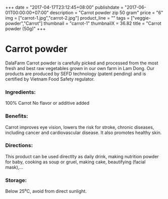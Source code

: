 +++
date = "2017-04-17T23:12:45+08:00"
publishdate = "2017-06-01T00:00:00+07:00"
description = "Carrot powder zip 50 gram"
price = "6"
img = ["carrot-1.jpg","carrot-2.jpg"]
product_line = ""
tags = ["veggie-powder","Carrot"]
thumbnail = "carrot-1"
thumbnailX = 36.82
title = "Carrot powder (50g)"
+++

# Carrot powder

DalaFarm Carrot powder is carefully picked and processed from the most fresh and best raw vegetables 
grown in our own farm in Lam Dong. Our products are produced by SEFD technology (patent pending) and 
is certified by Vietnam Food Safety regulator.


### Ingredients: 
100% Carrot
No flavor or additive added

### Benefits: 
Carrot improves eye vision, lowers 
the risk for stroke, chronic diseases, 
including cancer and cardiovascular 
disease. It also promotes healthy skin. 

### Directions:  
This product can be used directlty as 
daily drink, making nutrition powder 
for baby, cooking as soup or gruel, 
making cake, beautifying (facial mask),...

### Storage: 
Below 25⁰C, avoid from direct sunlight.


